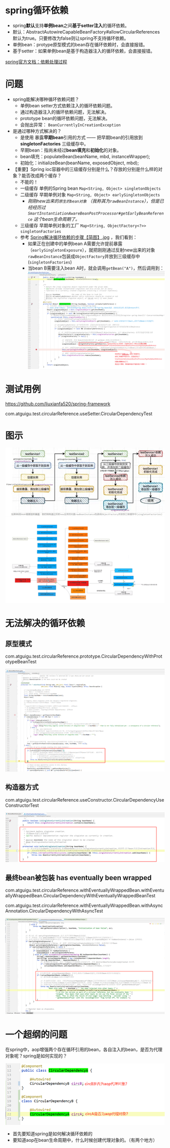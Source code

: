 # spring循环依赖

- spring**默认**支持**单例bean**之间**基于setter注入**的循环依赖。
- 默认：AbstractAutowireCapableBeanFactory#allowCircularReferences 默认为true。只要修改为false则让spring不支持循环依赖。
- 单例bean：protype原型模式的bean存在循环依赖时，会直接报错。
- 基于setter：如果单例bean是基于构造器注入的循环依赖，会直接报错。

[spring官方文档：依赖处理过程](https://docs.spring.io/spring-framework/docs/current/reference/html/core.html#beans-dependency-resolution)



# 问题

- spring能解决哪种循环依赖问题？
  - 单例bean setter方式依赖注入的循环依赖问题。
  - 通过构造器注入的循环依赖问题，无法解决。
  - prototype bean的循环依赖问题，无法解决。
  - 会抛出异常： `BeanCurrentlyInCreationException`
- 是通过哪种方式解决的？
  - 是使用 暴露**早期bean**引用的方式 —— 把早期bean的引用放到 **singletonFactories** 三级缓存中。
  - 早期bean：指尚未经过**bean填充**和**初始化**的对象。
  - bean填充：populateBean(beanName, mbd, instanceWrapper);
  - 初始化：initializeBean(beanName, exposedObject, mbd);
- 【重要】Spring ioc容器中的三级缓存分别是什么？存放的分别是什么样的对象？能否改成两个缓存？
  - 不能的！
  - 一级缓存   单例的Spring bean        `Map<String, Object> singletonObjects`
  - 二级缓存   早期单例对象                  `Map<String, Object> earlySingletonObjects `    
    - *刚刚new出来的`原生的bean对象` （我称其为`rawBeanInstance`），但是已经经历过 `SmartInstantiationAwareBeanPostProcessor#getEarlyBeanReference` 这个bean生命周期了。*
  - 三级缓存   早期单例对象的工厂      `Map<String, ObjectFactory<?>> singletonFactories`
  - 参考 [Spring解决循环依赖的步骤【简图】.jpg](./Spring解决循环依赖的步骤【简图】.jpg) ，我们看到：
    - 如果正在创建中的单例bean A需要允许提前暴露（`earlySingletonExposure`），就把刚刚通过反射new出来的对象`rawBeanInstance`包装成`ObjectFactory`并放到三级缓存中(`singletonFactories`)
    - 当bean B需要注入bean A时，就会调用`getBean("A")`，然后调用到：![image-20210818200434188](images/image-20210818200434188.png)




# 测试用例

https://github.com/liuxianfa520/spring-framework

com.atguigu.test.circularReference.useSetter.CircularDependencyTest



# 图示

![Spring解决循环依赖的步骤【简图】](Spring解决循环依赖的步骤【简图】.jpg)
![Spring解决循环依赖的步骤](Spring解决循环依赖的步骤.png)





# 无法解决的循环依赖

## 原型模式

com.atguigu.test.circularReference.prototype.CircularDependencyWithPrototypeBeanTest

![image-20210320164951687](images/image-20210320164951687.png)

## 构造器方式

com.atguigu.test.circularReference.useConstructor.CircularDependencyUseConstructorTest

![image-20210320165141492](images/image-20210320165141492.png)

## 最终bean被包装 has eventually been wrapped

com.atguigu.test.circularReference.withEventuallyWrappedBean.withEventuallyWrappedBean.CircularDependencyWithEventuallyWrappedBeanTest

com.atguigu.test.circularReference.withEventuallyWrappedBean.withAsyncAnnotation.CircularDependencyWithAsyncTest

![image-20210321203549648](images/image-20210321203549648.png)







# 一个超纲的问题

在spring中，aop增强两个存在循环引用的bean，各自注入的bean，是否为代理对象呢？spring是如何实现的？

![image-20210328233718083](images/image-20210328233718083.png)

- 首先要知道spring是如何解决循环依赖的
- 要知道aop在bean生命周期中，什么时候创建代理对象的。（有两个地方）